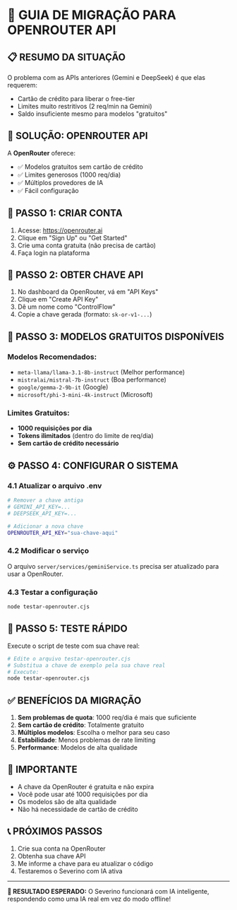 # 🚀 GUIA DE MIGRAÇÃO PARA OPENROUTER API

## 📋 RESUMO DA SITUAÇÃO

O problema com as APIs anteriores (Gemini e DeepSeek) é que elas requerem:
- Cartão de crédito para liberar o free-tier
- Limites muito restritivos (2 req/min na Gemini)
- Saldo insuficiente mesmo para modelos "gratuitos"

## 🎯 SOLUÇÃO: OPENROUTER API

A **OpenRouter** oferece:
- ✅ Modelos gratuitos sem cartão de crédito
- ✅ Limites generosos (1000 req/dia)
- ✅ Múltiplos provedores de IA
- ✅ Fácil configuração

## 🔗 PASSO 1: CRIAR CONTA

1. Acesse: https://openrouter.ai
2. Clique em "Sign Up" ou "Get Started"
3. Crie uma conta gratuita (não precisa de cartão)
4. Faça login na plataforma

## 🔑 PASSO 2: OBTER CHAVE API

1. No dashboard da OpenRouter, vá em "API Keys"
2. Clique em "Create API Key"
3. Dê um nome como "ControlFlow"
4. Copie a chave gerada (formato: `sk-or-v1-...`)

## 📝 PASSO 3: MODELOS GRATUITOS DISPONÍVEIS

### Modelos Recomendados:
- `meta-llama/llama-3.1-8b-instruct` (Melhor performance)
- `mistralai/mistral-7b-instruct` (Boa performance)
- `google/gemma-2-9b-it` (Google)
- `microsoft/phi-3-mini-4k-instruct` (Microsoft)

### Limites Gratuitos:
- **1000 requisições por dia**
- **Tokens ilimitados** (dentro do limite de req/dia)
- **Sem cartão de crédito necessário**

## ⚙️ PASSO 4: CONFIGURAR O SISTEMA

### 4.1 Atualizar o arquivo .env
```bash
# Remover a chave antiga
# GEMINI_API_KEY=...
# DEEPSEEK_API_KEY=...

# Adicionar a nova chave
OPENROUTER_API_KEY="sua-chave-aqui"
```

### 4.2 Modificar o serviço
O arquivo `server/services/geminiService.ts` precisa ser atualizado para usar a OpenRouter.

### 4.3 Testar a configuração
```bash
node testar-openrouter.cjs
```

## 🧪 PASSO 5: TESTE RÁPIDO

Execute o script de teste com sua chave real:
```bash
# Edite o arquivo testar-openrouter.cjs
# Substitua a chave de exemplo pela sua chave real
# Execute:
node testar-openrouter.cjs
```

## ✅ BENEFÍCIOS DA MIGRAÇÃO

1. **Sem problemas de quota**: 1000 req/dia é mais que suficiente
2. **Sem cartão de crédito**: Totalmente gratuito
3. **Múltiplos modelos**: Escolha o melhor para seu caso
4. **Estabilidade**: Menos problemas de rate limiting
5. **Performance**: Modelos de alta qualidade

## 🚨 IMPORTANTE

- A chave da OpenRouter é gratuita e não expira
- Você pode usar até 1000 requisições por dia
- Os modelos são de alta qualidade
- Não há necessidade de cartão de crédito

## 📞 PRÓXIMOS PASSOS

1. Crie sua conta na OpenRouter
2. Obtenha sua chave API
3. Me informe a chave para eu atualizar o código
4. Testaremos o Severino com IA ativa

---

**🎉 RESULTADO ESPERADO:**
O Severino funcionará com IA inteligente, respondendo como uma IA real em vez do modo offline!
